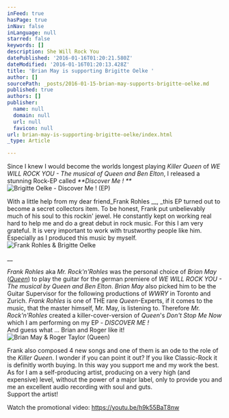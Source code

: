 ```yaml
---
inFeed: true
hasPage: true
inNav: false
inLanguage: null
starred: false
keywords: []
description: She Will Rock You
datePublished: '2016-01-16T01:20:21.580Z'
dateModified: '2016-01-16T01:20:13.428Z'
title: 'Brian May is supporting Brigitte Oelke '
author: []
sourcePath: _posts/2016-01-15-brian-may-supports-brigitte-oelke.md
published: true
authors: []
publisher:
  name: null
  domain: null
  url: null
  favicon: null
url: brian-may-is-supporting-brigitte-oelke/index.html
_type: Article

---
```

Since I knew I would become the worlds longest playing _Killer Queen_ of _WE  WILL ROCK YOU - The musical of Queen and Ben Elton_, I released a stunning Rock-EP called _**Discover Me ! **_
![Brigitte Oelke - Discover Me ! (EP)](https://s3-us-west-2.amazonaws.com/the-grid-img/p/ff12f3d49af59dab9b5dea906d5d71f1f812829c.jpg)

With a little help from my dear friend_Frank Rohles __, _this EP turned out to become a secret collectors item. To be honest, Frank put unbelievably much of his soul to this rockin' jewel. He constantly kept on working real hard to help me and do a great debut in rock music. For this I am very grateful. It is very important to work with trustworthy people like him. Especially as I produced this music by myself. ![Frank Rohles & Brigitte Oelke](https://s3-us-west-2.amazonaws.com/the-grid-img/p/d2ae1b735e95c4d1c3b8efb630d47eb67167cfe0.jpg)

__

_Frank Rohles_ aka _Mr. Rock'n'Rohles_ was the personal choice of _Brian May_ ([_Queen_][0]) to play the guitar for the german premiere of _WE WILL ROCK YOU - The musical by Queen and Ben Elton_. _Brian May_ also picked him to be the Guitar Supervisor for the following productions of _WWRY_ in Toronto and Zurich. _Frank Rohles_ is one of THE rare _Queen_-Experts, if it comes to the music, that the master himself, Mr. May, is listening to. Therefore _Mr. Rock'n'Rohles_ created a killer-cover-version of _Queen_'s _Don't Stop Me Now_ which I am performing on my EP - _DISCOVER ME !_  
And guess what ... Brian and Roger like it!
![Brian May & Roger Taylor (Queen)](https://s3-us-west-2.amazonaws.com/the-grid-img/p/0084c7f9531c5ae92f07d14e954b4c1e09901ab8.jpg)

Frank also composed 4 new songs and one of them is an ode to the role of the  _Killer Queen_. I wonder if you can point it out? If you like Classic-Rock it is definitly worth buying. In this way you support me and my work the best. As for I am a self-producing artist, producing on a very high (and expensive) level, without the power of a major label, only to provide you and me an excellent audio recording with soul and guts.   
Support the artist!

Watch the promotional video: https://youtu.be/h9k55BaT8nw

[0]: null